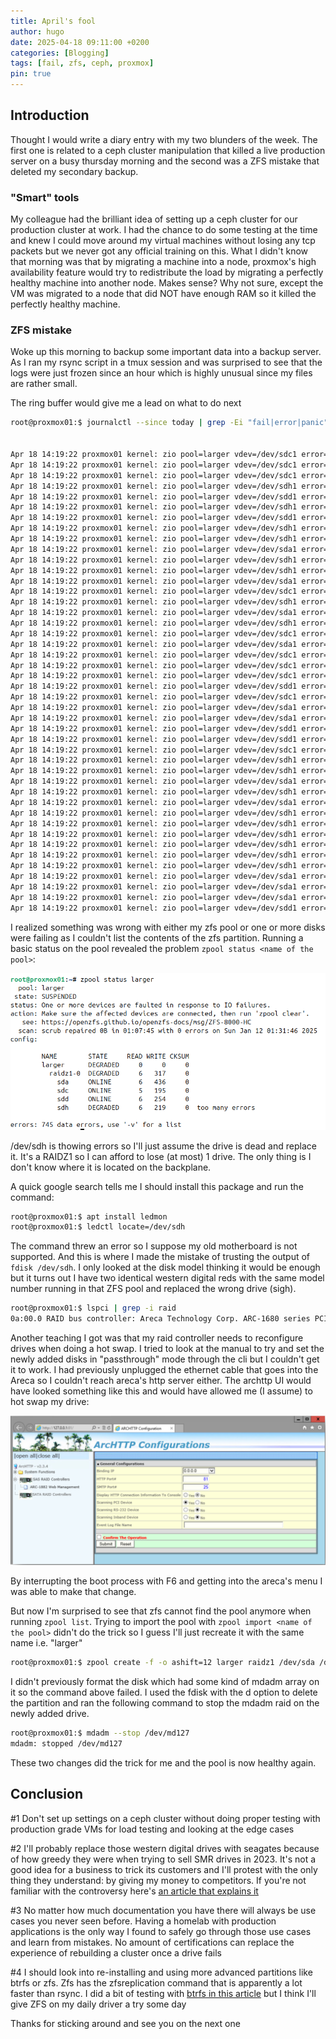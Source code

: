 ```yaml
---
title: April's fool
author: hugo
date: 2025-04-18 09:11:00 +0200
categories: [Blogging]
tags: [fail, zfs, ceph, proxmox]
pin: true
---
```


## Introduction

Thought I would write a diary entry with my two blunders of the week. The first one is related to a ceph cluster manipulation that killed a live production server on a busy thursday morning and the second was a ZFS mistake that deleted my secondary backup.

### "Smart" tools

My colleague had the brilliant idea of setting up a ceph cluster for our production cluster at work. I had the chance to do some testing at the time and knew I could move around my virtual machines without losing any tcp packets but we never got any official training on this. What I didn't know that morning was that by migrating a machine into a node, proxmox's high availability feature would try to redistribute the load by migrating a perfectly healthy machine into another node. Makes sense? Why not sure, except the VM was migrated to a node that did NOT have enough RAM so it killed the perfectly healthy machine. 

### ZFS mistake

Woke up this morning to backup some important data into a backup server. As I ran my rsync script in a tmux session and was surprised to see that the logs were just frozen since an hour which is highly unusual since my files are rather small.

The ring buffer would give me a lead on what to do next

```bash
root@proxmox01:$ journalctl --since today | grep -Ei "fail|error|panic"


Apr 18 14:19:22 proxmox01 kernel: zio pool=larger vdev=/dev/sdc1 error=5 type=2 offset=2800334204928 size=335872 flags=1074267264
Apr 18 14:19:22 proxmox01 kernel: zio pool=larger vdev=/dev/sdc1 error=5 type=1 offset=2662983024640 size=16384 flags=1572992
Apr 18 14:19:22 proxmox01 kernel: zio pool=larger vdev=/dev/sdc1 error=5 type=2 offset=2821800898560 size=20480 flags=1074267264
Apr 18 14:19:22 proxmox01 kernel: zio pool=larger vdev=/dev/sdh1 error=5 type=2 offset=2804618608640 size=28672 flags=1074267264
Apr 18 14:19:22 proxmox01 kernel: zio pool=larger vdev=/dev/sdd1 error=5 type=1 offset=270336 size=8192 flags=721089
Apr 18 14:19:22 proxmox01 kernel: zio pool=larger vdev=/dev/sdh1 error=5 type=1 offset=2645727305728 size=4096 flags=1572992
Apr 18 14:19:22 proxmox01 kernel: zio pool=larger vdev=/dev/sdd1 error=5 type=2 offset=2800334204928 size=368640 flags=1074267264
Apr 18 14:19:22 proxmox01 kernel: zio pool=larger vdev=/dev/sdh1 error=5 type=1 offset=2662983020544 size=16384 flags=1572992
Apr 18 14:19:22 proxmox01 kernel: zio pool=larger vdev=/dev/sdh1 error=5 type=2 offset=2804618539008 size=69632 flags=1074267264
Apr 18 14:19:22 proxmox01 kernel: zio pool=larger vdev=/dev/sda1 error=5 type=1 offset=1466335498240 size=16384 flags=1572992
Apr 18 14:19:22 proxmox01 kernel: zio pool=larger vdev=/dev/sdh1 error=5 type=1 offset=1466335494144 size=16384 flags=1572992
Apr 18 14:19:22 proxmox01 kernel: zio pool=larger vdev=/dev/sdh1 error=5 type=1 offset=270336 size=8192 flags=721089
Apr 18 14:19:22 proxmox01 kernel: zio pool=larger vdev=/dev/sda1 error=5 type=1 offset=270336 size=8192 flags=721089
Apr 18 14:19:22 proxmox01 kernel: zio pool=larger vdev=/dev/sdc1 error=5 type=1 offset=1466335498240 size=16384 flags=1572992
Apr 18 14:19:22 proxmox01 kernel: zio pool=larger vdev=/dev/sdh1 error=5 type=1 offset=4000776200192 size=8192 flags=721089
Apr 18 14:19:22 proxmox01 kernel: zio pool=larger vdev=/dev/sda1 error=5 type=1 offset=4000776200192 size=8192 flags=721089
Apr 18 14:19:22 proxmox01 kernel: zio pool=larger vdev=/dev/sdh1 error=5 type=1 offset=4000776462336 size=8192 flags=721089
Apr 18 14:19:22 proxmox01 kernel: zio pool=larger vdev=/dev/sdc1 error=5 type=1 offset=270336 size=8192 flags=721089
Apr 18 14:19:22 proxmox01 kernel: zio pool=larger vdev=/dev/sda1 error=5 type=1 offset=4000776462336 size=8192 flags=721089
Apr 18 14:19:22 proxmox01 kernel: zio pool=larger vdev=/dev/sdc1 error=5 type=2 offset=2800334540800 size=32768 flags=1074267264
Apr 18 14:19:22 proxmox01 kernel: zio pool=larger vdev=/dev/sdc1 error=5 type=2 offset=2804618493952 size=151552 flags=1074267264
Apr 18 14:19:22 proxmox01 kernel: zio pool=larger vdev=/dev/sdc1 error=5 type=1 offset=4000776200192 size=8192 flags=721089
Apr 18 14:19:22 proxmox01 kernel: zio pool=larger vdev=/dev/sdd1 error=5 type=1 offset=4000776200192 size=8192 flags=721089
Apr 18 14:19:22 proxmox01 kernel: zio pool=larger vdev=/dev/sdc1 error=5 type=1 offset=4000776462336 size=8192 flags=721089
Apr 18 14:19:22 proxmox01 kernel: zio pool=larger vdev=/dev/sda1 error=5 type=2 offset=2800334483456 size=94208 flags=1074267264
Apr 18 14:19:22 proxmox01 kernel: zio pool=larger vdev=/dev/sda1 error=5 type=2 offset=2804618551296 size=94208 flags=1074267264
Apr 18 14:19:22 proxmox01 kernel: zio pool=larger vdev=/dev/sdd1 error=5 type=1 offset=4000776462336 size=8192 flags=721089
Apr 18 14:19:22 proxmox01 kernel: zio pool=larger vdev=/dev/sdd1 error=5 type=2 offset=2804618510336 size=135168 flags=1074267264
Apr 18 14:19:22 proxmox01 kernel: zio pool=larger vdev=/dev/sdc1 error=5 type=2 offset=2808925626368 size=24576 flags=1074267264
Apr 18 14:19:22 proxmox01 kernel: zio pool=larger vdev=/dev/sdh1 error=5 type=2 offset=2804618637312 size=4096 flags=1572992
Apr 18 14:19:22 proxmox01 kernel: zio pool=larger vdev=/dev/sdh1 error=5 type=2 offset=2800334204928 size=368640 flags=1074267264
Apr 18 14:19:22 proxmox01 kernel: zio pool=larger vdev=/dev/sda1 error=5 type=2 offset=2813208293376 size=28672 flags=1074267264
Apr 18 14:19:22 proxmox01 kernel: zio pool=larger vdev=/dev/sdh1 error=5 type=2 offset=2813208297472 size=24576 flags=1074267264
Apr 18 14:19:22 proxmox01 kernel: zio pool=larger vdev=/dev/sda1 error=5 type=2 offset=2808925102080 size=548864 flags=1074267264
Apr 18 14:19:22 proxmox01 kernel: zio pool=larger vdev=/dev/sdh1 error=5 type=2 offset=2817521688576 size=20480 flags=1074267264
Apr 18 14:19:22 proxmox01 kernel: zio pool=larger vdev=/dev/sdh1 error=5 type=2 offset=2808925089792 size=557056 flags=1074267264
Apr 18 14:19:22 proxmox01 kernel: zio pool=larger vdev=/dev/sdh1 error=5 type=2 offset=2821800894464 size=20480 flags=1074267264
Apr 18 14:19:22 proxmox01 kernel: zio pool=larger vdev=/dev/sdh1 error=5 type=2 offset=2826108043264 size=28672 flags=1572992
Apr 18 14:19:22 proxmox01 kernel: zio pool=larger vdev=/dev/sdh1 error=5 type=2 offset=2826108100608 size=4096 flags=1572992
Apr 18 14:19:22 proxmox01 kernel: zio pool=larger vdev=/dev/sdh1 error=5 type=2 offset=2830388789248 size=4096 flags=1572992
Apr 18 14:19:22 proxmox01 kernel: zio pool=larger vdev=/dev/sda1 error=5 type=2 offset=2817521192960 size=516096 flags=1074267264
Apr 18 14:19:22 proxmox01 kernel: zio pool=larger vdev=/dev/sda1 error=5 type=2 offset=2817520144384 size=1048576 flags=1074267264
Apr 18 14:19:22 proxmox01 kernel: zio pool=larger vdev=/dev/sda1 error=5 type=2 offset=2821800890368 size=28672 flags=1074267264
Apr 18 14:19:22 proxmox01 kernel: zio pool=larger vdev=/dev/sdd1 error=5 type=1 offset=2645727305728 size=4096 flags=1572992
```

I realized something was wrong with either my zfs pool or one or more disks were failing as I couldn't list the contents of the zfs partition. Running a basic status on the pool revealed the problem ```zpool status <name of the pool>```:

![fail](</assets/img/posts/Screenshot from 2025-04-18 14-24-39.png>)

/dev/sdh is thowing errors so I'll just assume the drive is dead and replace it. It's a RAIDZ1 so I can afford to lose (at most) 1 drive. The only thing is I don't know where it is located on the backplane. 

A quick google search tells me I should install this package and run the command:

```bash
root@proxmox01:$ apt install ledmon
root@proxmox01:$ ledctl locate=/dev/sdh
```

The command threw an error so I suppose my old motherboard is not supported. And this is where I made the mistake of trusting the output of ```fdisk /dev/sdh```. I only looked at the disk model thinking it would be enough but it turns out I have two identical western digital reds with the same model number running in that ZFS pool and replaced the wrong drive (sigh).

```bash
root@proxmox01:$ lspci | grep -i raid
0a:00.0 RAID bus controller: Areca Technology Corp. ARC-1680 series PCIe to SAS/SATA 3Gb RAID Controller
```

Another teaching I got was that my raid controller needs to reconfigure drives when doing a hot swap. I tried to look at the manual to try and set the newly added disks in "passthrough" mode through the cli but I couldn't get it to work. I had previously unplugged the ethernet cable that goes into the Areca so I couldn't reach areca's http server either. The archttp UI would have looked something like this and would have allowed me (I assume) to hot swap my drive:

![fail](</assets/img/posts/areca.jpg>)

By interrupting the boot process with F6 and getting into the areca's menu I was able to make that change. 

But now I'm surprised to see that zfs cannot find the pool anymore when running ```zpool list```. Trying to import the pool with ```zpool import <name of the pool>``` didn't do the trick so I guess I'll just recreate it with the same name i.e. "larger"

```bash
root@proxmox01:$ zpool create -f -o ashift=12 larger raidz1 /dev/sda /dev/sdc /dev/sdd /dev/sdh
```

I didn't previously format the disk which had some kind of mdadm array on it so the command above failed. I used the fdisk with the d option to delete the partition and ran the following command to stop the mdadm raid on the newly added drive.

```bash
root@proxmox01:$ mdadm --stop /dev/md127
mdadm: stopped /dev/md127
```
These two changes did the trick for me and the pool is now healthy again.

## Conclusion

#1 Don't set up settings on a ceph cluster without doing proper testing with production grade VMs for load testing and looking at the edge cases

#2 I'll probably replace those western digital drives with seagates because of how greedy they were when trying to sell SMR drives in 2023. It's not a good idea for a business to trick its customers and I'll protest with the only thing they understand: by giving my money to competitors. If you're not familiar with the controversy here's [an article that explains it](https://arstechnica.com/gadgets/2023/06/clearly-predatory-western-digital-sparks-panic-anger-for-age-shaming-hdds/)

#3 No matter how much documentation you have there will always be use cases you never seen before. Having a homelab with production applications is the only way I found to safely go through those use cases and learn from mistakes. No amount of certifications can replace the experience of rebuilding a cluster once a drive fails

#4 I should look into re-installing and using more advanced partitions like btrfs or zfs. Zfs has the zfsreplication command that is apparently a lot faster than rsync. I did a bit of testing with [btrfs in this article](https://chirpy.thekor.eu/posts/live-backups-with-btrfs/) but I think I'll give ZFS on my daily driver a try some day

Thanks for sticking around and see you on the next one